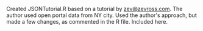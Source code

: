 Created JSONTutorial.R based on a tutorial by zev@zevross.com. The author used open portal data from NY city. Used
the author's approach, but made a few changes, as commented in the R file. Included here. 
